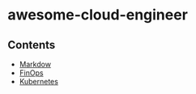 # awesome-cloud-engineer



## Contents
- [Markdow](./Markdown/Markdown_index.md)
- [FinOps](./FinOps/FinOps_Index.md)
- [Kubernetes](kubernetes_index.md)


 

